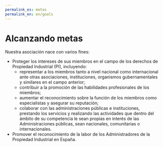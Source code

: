 ```yaml
---
permalink_es: metas
permalink_en: en/goals
---
```

<style>
    #backgroundImage {
        background-image: url('assets/img/background_1.jpg');
    }
</style>

# Alcanzando metas

Nuestra asociación nace con varios fines:

* Proteger los intereses de sus miembros en el campo de los derechos de Propiedad Industrial (PI), incluyendo:
  * representar a los miembros tanto a nivel nacional como internacional ante otras asociaciones, instituciones, organismos gubernamentales y similares en el campo anterior;
  * contribuir a la promoción de las habilidades profesionales de los miembros;
  * aumentar el reconocimiento sobre la función de los miembros como especialistas y asegurar su reputación;
  * colaborar con las administraciones públicas e instituciones, prestando los servicios y realizando las actividades que dentro del ámbito de su competencia le sean propias en interés de las Administraciones públicas, sean nacionales, comunitarias o internacionales.
* Promover el reconocimiento de la labor de los Administradores de la Propiedad Industrial en España.

